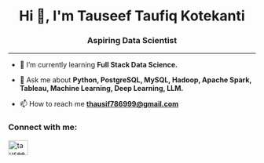 <h1 align="center">Hi 👋, I'm Tauseef Taufiq Kotekanti</h1>
<h3 align="center">Aspiring Data Scientist</h3>
<hr>


- 🌱 I’m currently learning **Full Stack Data Science.**

- 💬 Ask me about **Python, PostgreSQL, MySQL, Hadoop, Apache Spark, Tableau, Machine Learning, Deep Learning, LLM.**

- 📫 How to reach me **thausif786999@gmail.com**

<h3 align="left">Connect with me:</h3>
<p align="left">
<a href="https://www.linkedin.com/in/tauseef-taufiq-k-169b32244" target="blank"><img align="center" src="https://raw.githubusercontent.com/rahuldkjain/github-profile-readme-generator/master/src/images/icons/Social/linked-in-alt.svg" alt="tauseef-taufiq-169b32244" height="30" width="40" /></a>
</p>


